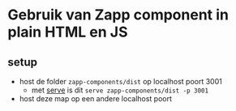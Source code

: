# Gebruik van Zapp component in plain HTML en JS

## setup
- host de folder ```zapp-components/dist``` op localhost poort 3001
    - met [serve](https://www.npmjs.com/package/serve) is dit ```serve zapp-components/dist -p 3001```
- host deze map op een andere localhost poort
